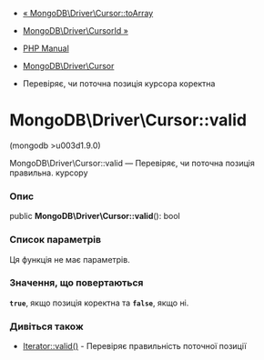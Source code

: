 - [«
MongoDB\Driver\Cursor::toArray](mongodb-driver-cursor.toarray.md)
- [MongoDB\Driver\CursorId »](class.mongodb-driver-cursorid.md)

- [PHP Manual](index.md)
- [MongoDB\Driver\Cursor](class.mongodb-driver-cursor.md)
- Перевіряє, чи поточна позиція курсора коректна

# MongoDB\Driver\Cursor::valid

(mongodb \>u003d1.9.0)

MongoDB\Driver\Cursor::valid — Перевіряє, чи поточна позиція правильна.
курсору

### Опис

public **MongoDB\Driver\Cursor::valid**(): bool

### Список параметрів

Ця функція не має параметрів.

### Значення, що повертаються

**`true`**, якщо позиція коректна та **`false`**, якщо ні.

### Дивіться також

- [Iterator::valid()](iterator.valid.md) - Перевіряє правильність
поточної позиції
